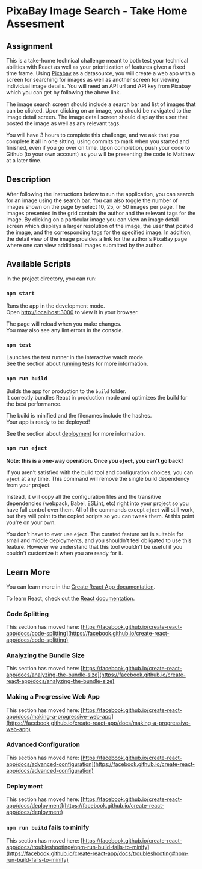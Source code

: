 # PixaBay Image Search - Take Home Assesment

## Assignment

This is a take-home technical challenge meant to both test your technical abilities with React as well as your prioritization of features given a fixed time frame. Using [Pixabay](https://pixabay.com/api/docs/) as a datasource, you will create a web app with a screen for searching for images as well as another screen for viewing individual image details. You will need an API url and API key from Pixabay which you can get by following the above link.

The image search screen should include a search bar and list of images that can be clicked. Upon clicking on an image, you should be navigated to the image detail screen. The image detail screen should display the user that posted the image as well as any relevant tags.

You will have 3 hours to complete this challenge, and we ask that you complete it all in one sitting, using commits to mark when you started and finished, even if you go over on time. Upon completion, push your code to Github (to your own account) as you will be presenting the code to Matthew at a later time.

## Description

After following the instructions below to run the application, you can search for an image using the search bar. You can also toggle the number of images shown on the page by select 10, 25, or 50 images per page. The images presented in the grid contain the author and the relevant tags for the image. By clicking on a particular image you can view an image detail screen which displays a larger resolution of the image, the user that posted the image, and the corresponding tags for the specified image. In addition, the detail view of the image provides a link for the author's PixaBay page where one can view additional images submitted by the author.

## Available Scripts

In the project directory, you can run:

### `npm start`

Runs the app in the development mode.\
Open [http://localhost:3000](http://localhost:3000) to view it in your browser.

The page will reload when you make changes.\
You may also see any lint errors in the console.

### `npm test`

Launches the test runner in the interactive watch mode.\
See the section about [running tests](https://facebook.github.io/create-react-app/docs/running-tests) for more information.

### `npm run build`

Builds the app for production to the `build` folder.\
It correctly bundles React in production mode and optimizes the build for the best performance.

The build is minified and the filenames include the hashes.\
Your app is ready to be deployed!

See the section about [deployment](https://facebook.github.io/create-react-app/docs/deployment) for more information.

### `npm run eject`

**Note: this is a one-way operation. Once you `eject`, you can't go back!**

If you aren't satisfied with the build tool and configuration choices, you can `eject` at any time. This command will remove the single build dependency from your project.

Instead, it will copy all the configuration files and the transitive dependencies (webpack, Babel, ESLint, etc) right into your project so you have full control over them. All of the commands except `eject` will still work, but they will point to the copied scripts so you can tweak them. At this point you're on your own.

You don't have to ever use `eject`. The curated feature set is suitable for small and middle deployments, and you shouldn't feel obligated to use this feature. However we understand that this tool wouldn't be useful if you couldn't customize it when you are ready for it.

## Learn More

You can learn more in the [Create React App documentation](https://facebook.github.io/create-react-app/docs/getting-started).

To learn React, check out the [React documentation](https://reactjs.org/).

### Code Splitting

This section has moved here: [https://facebook.github.io/create-react-app/docs/code-splitting](https://facebook.github.io/create-react-app/docs/code-splitting)

### Analyzing the Bundle Size

This section has moved here: [https://facebook.github.io/create-react-app/docs/analyzing-the-bundle-size](https://facebook.github.io/create-react-app/docs/analyzing-the-bundle-size)

### Making a Progressive Web App

This section has moved here: [https://facebook.github.io/create-react-app/docs/making-a-progressive-web-app](https://facebook.github.io/create-react-app/docs/making-a-progressive-web-app)

### Advanced Configuration

This section has moved here: [https://facebook.github.io/create-react-app/docs/advanced-configuration](https://facebook.github.io/create-react-app/docs/advanced-configuration)

### Deployment

This section has moved here: [https://facebook.github.io/create-react-app/docs/deployment](https://facebook.github.io/create-react-app/docs/deployment)

### `npm run build` fails to minify

This section has moved here: [https://facebook.github.io/create-react-app/docs/troubleshooting#npm-run-build-fails-to-minify](https://facebook.github.io/create-react-app/docs/troubleshooting#npm-run-build-fails-to-minify)
